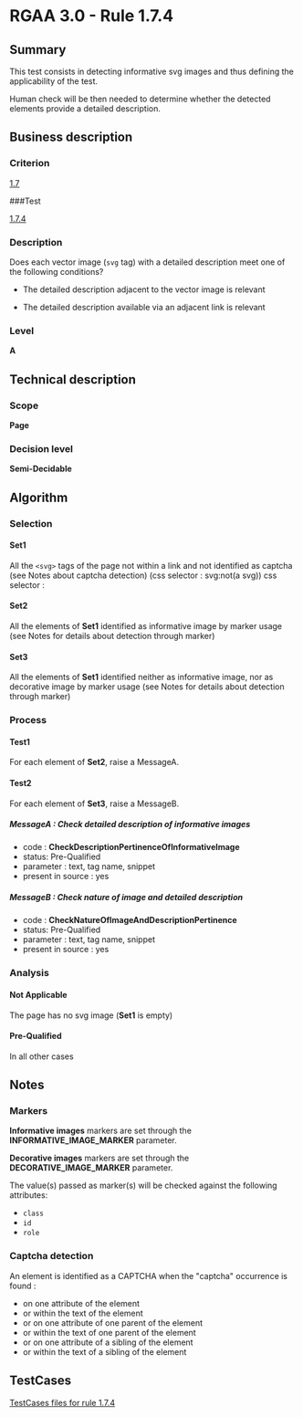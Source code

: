 # RGAA 3.0 -  Rule 1.7.4

## Summary

This test consists in detecting informative svg images and thus defining the applicability of the test.

Human check will be then needed to determine whether the detected elements provide a detailed description.

## Business description

### Criterion

[1.7](http://disic.github.io/rgaa_referentiel_en/RGAA3.0_Criteria_English_version_v1.html#crit-1-7)

###Test

[1.7.4](http://disic.github.io/rgaa_referentiel_en/RGAA3.0_Criteria_English_version_v1.html#test-1-7-4)

### Description
Does each vector image
    (<code>svg</code> tag) with a detailed description meet one of the
    following conditions?
    <ul><li>The detailed description adjacent to the vector
   image is relevant</li>
  <li>The detailed description available via an adjacent
   link is relevant</li>
    </ul> 


### Level

**A**

## Technical description

### Scope

**Page**

### Decision level

**Semi-Decidable**

## Algorithm

### Selection

#### Set1

All the `<svg>` tags of the page not within a link and not identified as captcha (see Notes about captcha detection)  (css selector : svg:not(a svg))
css selector : 
#### Set2

All the elements of **Set1** identified as informative image by marker usage (see Notes for details about detection through marker)

#### Set3

All the elements of **Set1** identified neither as informative image, nor as decorative image by marker usage (see Notes for details about detection through marker)

### Process

#### Test1

For each element of **Set2**, raise a MessageA.

#### Test2

For each element of **Set3**, raise a MessageB.

##### MessageA : Check detailed description of informative images

-    code : **CheckDescriptionPertinenceOfInformativeImage** 
-    status: Pre-Qualified
-    parameter : text, tag name, snippet
-    present in source : yes

##### MessageB : Check nature of image and detailed description 

-    code : **CheckNatureOfImageAndDescriptionPertinence** 
-    status: Pre-Qualified
-    parameter : text, tag name, snippet
-    present in source : yes

### Analysis

#### Not Applicable 

The page has no svg image (**Set1** is empty)

#### Pre-Qualified

In all other cases

## Notes

### Markers 

**Informative images** markers are set through the **INFORMATIVE_IMAGE_MARKER** parameter.

**Decorative images** markers are set through the **DECORATIVE_IMAGE_MARKER** parameter.

The value(s) passed as marker(s) will be checked against the following attributes:

- `class`
- `id`
- `role`

### Captcha detection

An element is identified as a CAPTCHA when the "captcha" occurrence is found :

- on one attribute of the element
- or within the text of the element
- or on one attribute of one parent of the element
- or within the text of one parent of the element
- or on one attribute of a sibling of the element
- or within the text of a sibling of the element



##  TestCases 

[TestCases files for rule 1.7.4](https://github.com/Asqatasun/Asqatasun/tree/master/rules/rules-rgaa3.0/src/test/resources/testcases/rgaa30/Rgaa30Rule010704/) 


